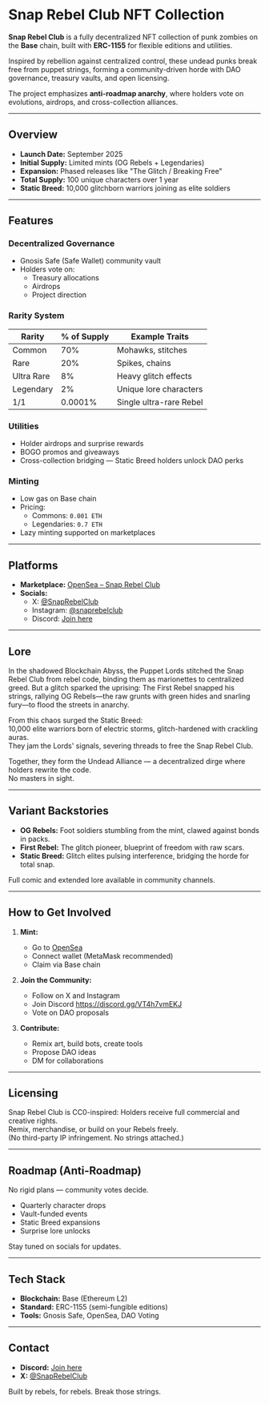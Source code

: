 # Snap Rebel Club NFT Collection

**Snap Rebel Club** is a fully decentralized NFT collection of punk zombies on the **Base** chain, built with **ERC-1155** for flexible editions and utilities.

Inspired by rebellion against centralized control, these undead punks break free from puppet strings, forming a community-driven horde with DAO governance, treasury vaults, and open licensing.

The project emphasizes **anti-roadmap anarchy**, where holders vote on evolutions, airdrops, and cross-collection alliances.

---

## Overview

- **Launch Date:** September 2025  
- **Initial Supply:** Limited mints (OG Rebels + Legendaries)  
- **Expansion:** Phased releases like "The Glitch / Breaking Free"  
- **Total Supply:** 100 unique characters over 1 year  
- **Static Breed:** 10,000 glitchborn warriors joining as elite soldiers  

---

## Features

### Decentralized Governance  
- Gnosis Safe (Safe Wallet) community vault  
- Holders vote on:  
  - Treasury allocations  
  - Airdrops  
  - Project direction  

### Rarity System  
| Rarity        | % of Supply | Example Traits               |
|---------------|------------|-----------------------------|
| Common        | 70%        | Mohawks, stitches           |
| Rare          | 20%        | Spikes, chains              |
| Ultra Rare    | 8%         | Heavy glitch effects        |
| Legendary     | 2%         | Unique lore characters      |
| 1/1           | 0.0001%    | Single ultra-rare Rebel     |

### Utilities  
- Holder airdrops and surprise rewards  
- BOGO promos and giveaways  
- Cross-collection bridging — Static Breed holders unlock DAO perks  

### Minting  
- Low gas on Base chain  
- Pricing:  
  - Commons: `0.001 ETH`  
  - Legendaries: `0.7 ETH`  
- Lazy minting supported on marketplaces  

---

## Platforms  

- **Marketplace:** [OpenSea – Snap Rebel Club](#)  
- **Socials:**  
  - X: [@SnapRebelClub](https://x.com/SnapRebelClub)  
  - Instagram: [@snaprebelclub](https://instagram.com/snaprebelclub)  
  - Discord: [Join here](https://discord.gg/VT4h7vmEKJ)  

---

## Lore

In the shadowed Blockchain Abyss, the Puppet Lords stitched the Snap Rebel Club from rebel code, binding them as marionettes to centralized greed. But a glitch sparked the uprising: The First Rebel snapped his strings, rallying OG Rebels—the raw grunts with green hides and snarling fury—to flood the streets in anarchy.

From this chaos surged the Static Breed:  
10,000 elite warriors born of electric storms, glitch-hardened with crackling auras.  
They jam the Lords' signals, severing threads to free the Snap Rebel Club.  

Together, they form the Undead Alliance — a decentralized dirge where holders rewrite the code.  
No masters in sight.

---

## Variant Backstories

- **OG Rebels:** Foot soldiers stumbling from the mint, clawed against bonds in packs.  
- **First Rebel:** The glitch pioneer, blueprint of freedom with raw scars.  
- **Static Breed:** Glitch elites pulsing interference, bridging the horde for total snap.  

Full comic and extended lore available in community channels.

---

## How to Get Involved

1. **Mint:**  
   - Go to [OpenSea](#)  
   - Connect wallet (MetaMask recommended)  
   - Claim via Base chain  

2. **Join the Community:**  
   - Follow on X and Instagram  
   - Join Discord https://discord.gg/VT4h7vmEKJ 
   - Vote on DAO proposals  

3. **Contribute:**  
   - Remix art, build bots, create tools  
   - Propose DAO ideas  
   - DM for collaborations  

---

## Licensing  

Snap Rebel Club is CC0-inspired: Holders receive full commercial and creative rights.  
Remix, merchandise, or build on your Rebels freely.  
(No third-party IP infringement. No strings attached.)

---

## Roadmap (Anti-Roadmap)

No rigid plans — community votes decide.

- Quarterly character drops  
- Vault-funded events  
- Static Breed expansions  
- Surprise lore unlocks  

Stay tuned on socials for updates.

---

## Tech Stack

- **Blockchain:** Base (Ethereum L2)  
- **Standard:** ERC-1155 (semi-fungible editions)  
- **Tools:** Gnosis Safe, OpenSea, DAO Voting  

---

## Contact  

- **Discord:** [Join here](https://discord.gg/VT4h7vmEKJ)  
- **X:** [@SnapRebelClub](https://x.com/SnapRebelClub)  

Built by rebels, for rebels. Break those strings.